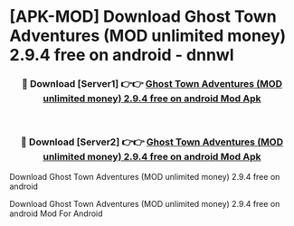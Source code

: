 # [APK-MOD] Download Ghost Town Adventures (MOD unlimited money) 2.9.4 free on android - dnnwl


<div align="center">
<h3>🔴 Download [Server1] 👉👉 <a href="https://apk-comot.site?title=Ghost_Town_Adventures_(MOD_unlimited_money)_2.9.4_free_on_android">Ghost Town Adventures (MOD unlimited money) 2.9.4 free on android Mod Apk</a></h3><br>
<h3>🔴 Download [Server2] 👉👉 <a href="https://apk-comot.site?title=Ghost_Town_Adventures_(MOD_unlimited_money)_2.9.4_free_on_android">Ghost Town Adventures (MOD unlimited money) 2.9.4 free on android Mod Apk</a></h3>
</div>



Download Ghost Town Adventures (MOD unlimited money) 2.9.4 free on android 

Download Ghost Town Adventures (MOD unlimited money) 2.9.4 free on android Mod For Android